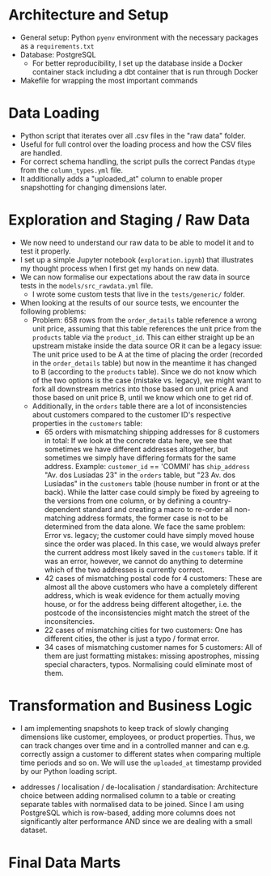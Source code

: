 # Architecture and Setup

- General setup: Python `pyenv` environment with the necessary packages as a `requirements.txt`
- Database: PostgreSQL
    - For better reproducibility, I set up the database inside a Docker container stack including a dbt container that is run through Docker
- Makefile for wrapping the most important commands

# Data Loading

- Python script that iterates over all .csv files in the "raw data" folder.
- Useful for full control over the loading process and how the CSV files are handled.
- For correct schema handling, the script pulls the correct Pandas `dtype` from the `column_types.yml` file.
- It additionally adds a "uploaded_at" column to enable proper snapshotting for changing dimensions later.

# Exploration and Staging / Raw Data

- We now need to understand our raw data to be able to model it and to test it properly.
- I set up a simple Jupyter notebook (`exploration.ipynb`) that illustrates my thought process when I first get my hands on new data.
- We can now formalise our expectations about the raw data in source tests in the `models/src_rawdata.yml` file.
    - I wrote some custom tests that live in the `tests/generic/` folder.
- When looking at the results of our source tests, we encounter the following problems:
    - Problem: 658 rows from the `order_details` table reference a wrong unit price, assuming that this table references the unit price from the `products` table via the `product_id`. This can either straight up be an upstream mistake inside the data source OR it can be a legacy issue: The unit price used to be A at the time of placing the order (recorded in the `order_details` table) but now in the meantime it has changed to B (according to the `products` table). Since we do not know which of the two options is the case (mistake vs. legacy), we might want to fork all downstream metrics into those based on unit price A and those based on unit price B, until we know which one to get rid of.
    - Additionally, in the `orders` table there are a lot of inconsistencies about customers compared to the customer ID's respective properties in the `customers` table:
        - 65 orders with mismatching shipping addresses for 8 customers in total: If we look at the concrete data here, we see that sometimes we have different addresses altogether, but sometimes we simply have differing formats for the same address. Example: `customer_id` == 'COMMI' has `ship_address` "Av. dos Lusíadas 23" in the `orders` table, but "23 Av. dos Lusíadas" in the `customers` table (house number in front or at the back). While the latter case could simply be fixed by agreeing to the versions from one column, or by defining a country-dependent standard and creating a macro to re-order all non-matching address formats, the former case is not to be determined from the data alone. We face the same problem: Error vs. legacy; the customer could have simply moved house since the order was placed. In this case, we would always prefer the current address most likely saved in the `customers` table. If it was an error, however, we cannot do anything to determine which of the two addresses is currently correct.
        - 42 cases of mismatching postal code for 4 customers: These are almost all the above customers who have a completely different address, which is weak evidence for them actually moving house, or for the address being different altogether, i.e. the postcode of the inconsistencies might match the street of the inconsitencies.
        - 22 cases of mismatching cities for two customers: One has different cities, the other is just a typo / format error.
        - 34 cases of mismatching customer names for 5 customers: All of them are just formatting mistakes: missing apostrophes, missing special characters, typos. Normalising could eliminate most of them.

# Transformation and Business Logic

- I am implementing snapshots to keep track of slowly changing dimensions like customer, employees, or product properties. Thus, we can track changes over time and in a controlled manner and can e.g. correctly assign a customer to different states when comparing multiple time periods and so on. We will use the `uploaded_at` timestamp provided by our Python loading script.

- addresses / localisation / de-localisation / standardisation: Architecture choice between adding normalised column to a table or creating separate tables with normalised data to be joined. Since I am using PostgreSQL which is row-based, adding more columns does not significantly alter performance AND since we are dealing with a small dataset.

# Final Data Marts
